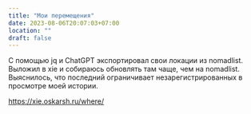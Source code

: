 ```yaml
---
title: "Мои перемещения"
date: 2023-08-06T20:07:03+07:00
location: ""
draft: false
---
```


С помощью jq и ChatGPT экспортировал свои локации из nomadlist. Выложил в xie и собираюсь
обновлять там чаще, чем на nomadlist. Выяснилось, что последний ограничивает
незарегистрированных в просмотре моей истории.

https://xie.oskarsh.ru/where/
